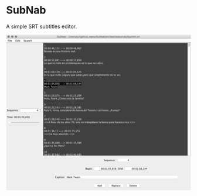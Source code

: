 # SubNab

A simple SRT subtitles editor. 

![alt tag](https://github.com/jurajzachar/SubNab/blob/master/subnab-screenshot.png)
